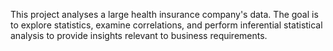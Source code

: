 This project analyses a large health insurance company's data. 
The goal is to explore statistics, examine correlations, and perform inferential statistical analysis to provide insights relevant to business requirements.
